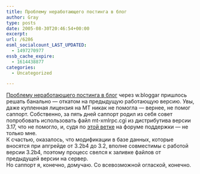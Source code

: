 ```yaml
---
title: Проблему неработающего постинга в блог
author: Gray
type: posts
date: 2005-08-30T20:46:54+00:00
excerpt:
url: /6286
esml_socialcount_LAST_UPDATED:
  - 1497270977
essb_cache_expire:
  - 1614438877
categories:
  - Uncategorized

---
```








<a href="http://www.searchengines.ru/blog/archives/006274.html" target="_blank">Проблему неработающего постинга в блог</a> через w.bloggar пришлось решать банально &#8212; откатом на предыдущую работающую версию. Увы, даже купленная лицензия на MT никак не помогла &#8212; вернее, не помог саппорт. Собственно, за пять дней саппорт родил из себя совет попробовать использовать файл mt-xmlrpc.cgi из дистрибутива версии 3.17, что не помогло, и, судя по <a href="http://www.movabletype.org/support/index.php?act=ST&#038;f=26&#038;t=53952&#038;s=53a4c7c5c24f33e7bc9dafbce2787dde" target="_blank">этой ветке</a> на форуме поддержки &#8212; не только мне.  
К счастью, оказалось, что модификации в базе данных, которые вносятся при апгрейде от 3.2b4 до 3.2, вполне совместимы с работой версии 3.2b4, поэтому процесс свелся к заливке файлов от предыдущей версии на сервер.  
Но саппорт я, конечно, домучаю. Со всевозможной оглаской, конечно.